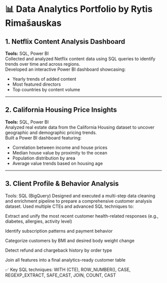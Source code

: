 # 📊 Data Analytics Portfolio by Rytis Rimašauskas

## 1. Netflix Content Analysis Dashboard
**Tools:** SQL, Power BI  
Collected and analyzed Netflix content data using SQL queries to identify trends over time and across regions.  
Developed an interactive Power BI dashboard showcasing:
- Yearly trends of added content  
- Most featured directors  
- Top countries by content volume  




---

## 2. California Housing Price Insights
**Tools:** SQL, Power BI  
Analyzed real estate data from the California Housing dataset to uncover geographic and demographic pricing trends.  
Built a Power BI dashboard featuring:
- Correlation between income and house prices  
- Median house value by proximity to the ocean  
- Population distribution by area  
- Average value trends based on housing age  




---

## 3. Client Profile & Behavior Analysis 
Tools: SQL (BigQuery)
Designed and executed a multi-step data cleaning and enrichment pipeline to prepare a comprehensive customer analysis dataset.
Used multiple CTEs and advanced SQL techniques to:

Extract and unify the most recent customer health-related responses (e.g., diabetes, allergies, activity level)

Identify subscription patterns and payment behavior

Categorize customers by BMI and desired body weight change

Detect refund and chargeback history by order type

Join all features into a final analytics-ready customer table

✅ Key SQL techniques: WITH (CTE), ROW_NUMBER(), CASE, REGEXP_EXTRACT, SAFE_CAST, JOIN, COUNT, CAST
